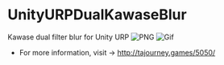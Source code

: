 # UnityURPDualKawaseBlur
Kawase dual filter blur for Unity URP
![PNG](https://user-images.githubusercontent.com/89976115/150178630-d2faf817-c8fa-464f-a8c5-19e777af3586.png)
![Gif](https://user-images.githubusercontent.com/89976115/150178636-bab4997c-1c3f-4ee0-b78f-9832e7b9fac5.gif)

- For more information, visit -> http://tajourney.games/5050/
